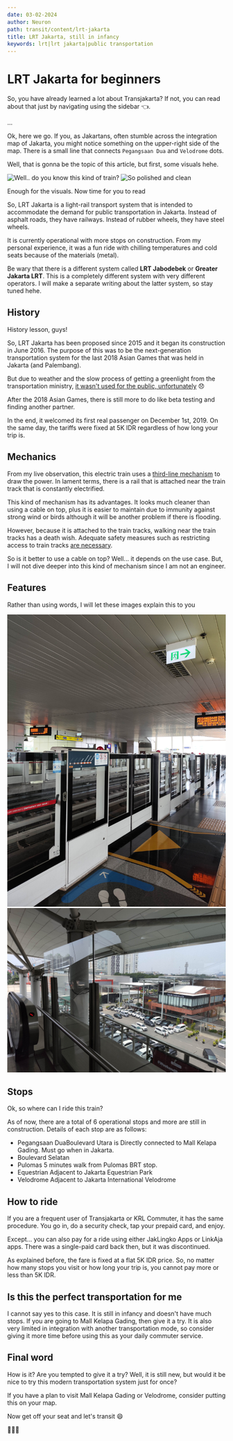 ```yaml
---
date: 03-02-2024
author: Neuron
path: transit/content/lrt-jakarta
title: LRT Jakarta, still in infancy
keywords: lrt|lrt jakarta|public transportation
---
```


# LRT Jakarta for beginners

So, you have already learned a lot about Transjakarta? If not, you can read about that just by navigating using the sidebar 👈.

...

Ok, here we go. If you, as Jakartans, often stumble across the integration map of Jakarta, you might notice something on the upper-right side of the map. There is a small line that connects `Pegangsaan Dua` and `Velodrome` dots.

Well, that is gonna be the topic of this article, but first, some visuals hehe.

![Well.. do you know this kind of train?](https://cdn.antaranews.com/cache/1200x800/2023/11/07/InShot_20231107_142800691.jpg)
![So polished and clean](https://asset.kompas.com/crops/DEIKNkDv192Z3V715Mtt2JuDi08=/86x57:1013x675/750x500/data/photo/2019/12/01/5de2fe271ece1.jpg)

Enough for the visuals. Now time for you to read

So, LRT Jakarta is a light-rail transport system that is intended to accommodate the demand for public transportation in Jakarta. Instead of asphalt roads, they have railways. Instead of rubber wheels, they have steel wheels.

It is currently operational with more stops on construction. From my personal experience, it was a fun ride with chilling temperatures and cold seats because of the materials (metal).

Be wary that there is a different system called **LRT Jabodebek** or **Greater Jakarta LRT**. This is a completely different system with very different operators. I will make a separate writing about the latter system, so stay tuned hehe.

## History

History lesson, guys!

So, LRT Jakarta has been proposed since 2015 and it began its construction in June 2016. The purpose of this was to be the next-generation transportation system for the last 2018 Asian Games that was held in Jakarta (and Palembang).

But due to weather and the slow process of getting a greenlight from the transportation ministry, [it wasn't used for the public, unfortunately](https://www.cnbcindonesia.com/news/20180816124929-4-28934/gagalnya-lrt-jakarta-melayani-publik-di-asian-games-2018) 😞

After the 2018 Asian Games, there is still more to do like beta testing and finding another partner.

In the end, it welcomed its first real passenger on December 1st, 2019. On the same day, the tariffs were fixed at 5K IDR regardless of how long your trip is.

## Mechanics

From my live observation, this electric train uses a [third-line mechanism](https://adhi.co.id/pengaktifan-listrik-rel-lintasan-lrt-jabodebek/) to draw the power. In lament terms, there is a rail that is attached near the train track that is constantly electrified.

This kind of mechanism has its advantages. It looks much cleaner than using a cable on top, plus it is easier to maintain due to immunity against strong wind or birds although it will be another problem if there is flooding.

However, because it is attached to the train tracks, walking near the train tracks has a death wish. Adequate safety measures such as restricting access to train tracks [are necessary](https://www.railway-technology.com/features/overhead-lines-vs-third-rail-how-does-rail-electrification-work/?cf-view).

So is it better to use a cable on top? Well... it depends on the use case. But, I will not dive deeper into this kind of mechanism since I am not an engineer.

## Features

Rather than using words, I will let these images explain this to you

![The corridor of Pulomas station. It is guarded by tall fences and automatic sliding doors so no one can carelessly step on the third rail](../images/lrt-jakarta-pulomas.jpg)
![This Boulevard Utara station is well-integrated with Mall Kelapa Gading](../images/lrt-jakarta-mkg.jpg)

## Stops

Ok, so where can I ride this train?

As of now, there are a total of 6 operational stops and more are still in construction. Details of each stop are as follows:
* Pegangsaan DuaBoulevard Utara is Directly connected to Mall Kelapa Gading. Must go when in Jakarta. 
* Boulevard Selatan
* Pulomas
  5 minutes walk from Pulomas BRT stop.
* Equestrian
  Adjacent to Jakarta Equestrian Park
* Velodrome
  Adjacent to Jakarta International Velodrome

## How to ride

If you are a frequent user of Transjakarta or KRL Commuter, it has the same procedure. You go in, do a security check, tap your prepaid card, and enjoy.

Except... you can also pay for a ride using either JakLingko Apps or LinkAja apps. There was a single-paid card back then, but it was discontinued.

As explained before, the fare is fixed at a flat 5K IDR price. So, no matter how many stops you visit or how long your trip is, you cannot pay more or less than 5K IDR.

## Is this the perfect transportation for me

I cannot say yes to this case. It is still in infancy and doesn't have much stops. If you are going to Mall Kelapa Gading, then give it a try. It is also very limited in integration with another transportation mode, so consider giving it more time before using this as your daily commuter service.

## Final word

How is it? Are you tempted to give it a try?
Well, it is still new, but would it be nice to try this modern transportation system just for once?

If you have a plan to visit Mall Kelapa Gading or Velodrome, consider putting this on your map.

Now get off your seat and let's transit 😄

🚅🚅🚅